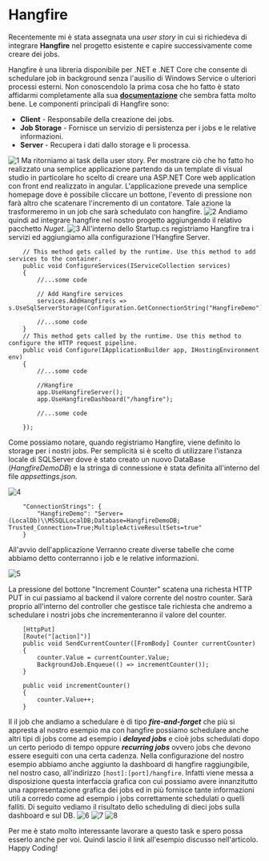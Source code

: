 # Hangfire

Recentemente mi è stata assegnata una *user story* in cui si richiedeva di integrare **Hangfire** nel progetto esistente e capire successivamente come creare dei jobs.

Hangfire è una libreria disponibile per .NET e .NET Core che consente di schedulare job in background senza l'ausilio di Windows Service o ulteriori processi esterni.
Non conoscendolo la prima cosa che ho fatto è stato affidarmi completamente alla sua  **[documentazione](https://docs.hangfire.io/en/latest/)** che sembra fatta molto bene. Le componenti principali di Hangfire sono:  
- **Client** - Responsabile della creazione dei jobs.
- **Job Storage** - Fornisce un servizio di persistenza per i jobs e le relative informazioni.
- **Server** - Recupera i dati dallo storage e li processa.

![1](/image1.png)
Ma ritorniamo ai task della user story. Per mostrare ciò che ho fatto ho realizzato una semplice applicazione partendo da un template di visual studio in particolare ho scelto di creare una ASP.NET Core web application con front end realizzato in angular. L'applicazione prevede una semplice homepage dove è possibile cliccare un bottone, l'evento di pressione non farà altro che scatenare l'incremento di un contatore. Tale azione la trasformeremo in un job che sarà schedulato con hangfire.
![2](/image2.png)
Andiamo quindi ad integrare hangfire nel nostro progetto aggiungendo il relativo pacchetto *Nuget*.
![3](/image3.png)
All'interno dello Startup.cs registriamo Hangfire tra i servizi ed aggiungiamo alla configurazione l'Hangfire Server.

```csharp{.line-numbers}
    // This method gets called by the runtime. Use this method to add services to the container.
    public void ConfigureServices(IServiceCollection services)
    {
        //...some code

        // Add Hangfire services
        services.AddHangfire(s => s.UseSqlServerStorage(Configuration.GetConnectionString("HangfireDemo")));

        //...some code
    }
    // This method gets called by the runtime. Use this method to configure the HTTP request pipeline.
    public void Configure(IApplicationBuilder app, IHostingEnvironment env)
    {
        //...some code

        //Hangfire
        app.UseHangfireServer();
        app.UseHangfireDashboard("/hangfire");

        //...some code

    });
```

Come possiamo notare, quando registriamo Hangfire, viene definito lo storage per i nostri jobs. Per semplicità si è scelto di utilizzare l'istanza locale di SQLServer dove è stato creato un nuovo DataBase (*HangfireDemoDB*) e la stringa di connessione è stata definita all'interno del file *appsettings.json*.

![4](/image4.png)

```json{.line-numbers}
    "ConnectionStrings": {
        "HangfireDemo": "Server=(LocalDb)\\MSSQLLocalDB;Database=HangfireDemoDB; Trusted_Connection=True;MultipleActiveResultSets=true"
    }
```

All'avvio dell'applicazione Verranno create diverse tabelle che come abbiamo detto conterranno i job e le relative informazioni.

![5](/image5.png)

La pressione del bottone "Increment Counter" scatena una richesta HTTP PUT in cui passiamo al backend il valore corrente del nostro counter. Sarà proprio all'interno del controller che gestisce tale richiesta che andremo a schedulare i nostri jobs che incrementeranno il valore del counter.

```csharp{.line-numbers}
    [HttpPut]
    [Route("[action]")]
    public void SendCurrentCounter([FromBody] Counter currentCounter)
    {
        counter.Value = currentCounter.Value;
        BackgroundJob.Enqueue(() => incrementCounter());
    }
    
    public void incrementCounter()
    {
        counter.Value++;
    }
```
Il il job che andiamo a schedulare è di tipo **_fire-and-forget_** che più si appresta al nostro esempio ma con hangfire possiamo schedulare anche altri tipi di jobs come ad esempio i **_delayed jobs_** e cioè jobs schedulati dopo un certo periodo di tempo oppure **_recurring jobs_** ovvero jobs che devono essere eseguiti con una certa cadenza.
Nella configurazione del nostro esempio abbiamo anche aggiunto la dashboard di hangfire raggiungibile, nel nostro caso, all'indirizzo `[host]:[port]/hangfire`. Infatti viene messa a disposizione questa interfaccia grafica con cui possiamo avere innanzitutto una rappresentazione grafica dei jobs ed in più fornisce tante informazioni utili a corredo come ad esempio i jobs correttamente schedulati o quelli falliti.
Di seguito vediamo il risultato dello scheduling di dieci jobs sulla dashboard e sul DB.
![6](/image6.png)
![7](/image7.png)
![8](/image8.png)

Per me è stato molto interessante lavorare a questo task e spero possa esserlo anche per voi. Quindi lascio il link all'esempio discusso nell'articolo.  
Happy Coding!
